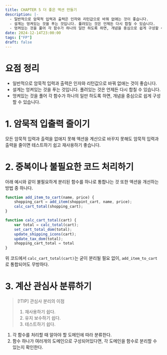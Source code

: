```yaml
---
title: CHAPTER 5 더 좋은 액션 만들기
description: |-
  - 일반적으로 암묵적 입력과 출력은 인자와 리턴값으로 바꿔 없애는 것이 좋습니다.
  - 설계는 엉켜있는 것을 푸는 것입니다. 풀려있는 것은 언제든 다시 합칠 수 있습니다.
  - 엉켜있는 것을 풀어 각 함수가 하나의 일만 하도록 하면, 개념을 중심으로 쉽게 구성할 수 있습니다.
date: 2024-12-14T23:00:00
tags: ["FP"]
draft: false
---
```

# 요점 정리
- 일반적으로 암묵적 입력과 출력은 인자와 리턴값으로 바꿔 없애는 것이 좋습니다.
- 설계는 엉켜있는 것을 푸는 것입니다. 풀려있는 것은 언제든 다시 합칠 수 있습니다.
- 엉켜있는 것을 풀어 각 함수가 하나의 일만 하도록 하면, 개념을 중심으로 쉽게 구성할 수 있습니다.


# 1. 암묵적 입출력 줄이기
모든 암묵적 입력과 출력을 없애지 못해 액션을 계산으로 바꾸지 못해도 암묵적 입력과 출력을 줄이면 테스트하기 쉽고 재사용하기 좋습니다.

# 2. 중복이나 불필요한 코드 처리하기
아래 예시와  같이 불필요하게 분리된 함수를 하나로 통합나는 것 또한 액션을 개선하는 방법 중 하나다. 

```javascript
function add_item_to_cart(name, price) {
	shopping_cart = add_item(shoppint_cart, name, price);
	calc_cart_total(shopping_cart);
}

function calc_cart_total(cart) {
	var total = calc_total(cart);
	set_cart_total_dom(total);
	update_shipping_icons(cart);
	update_tax_dom(total);
	shopping_cart_total = total	
}
```

위 코드에서 `calc_cart_total(cart)`는 굳이 분리될 필요 없이, `add_item_to_cart` 로 통합되어도 무방하다.


# 3. 계산 관심사 분류하기

> [!TIP] 관심사 분리의 이점
> 1. 재사용하기 쉽다.
> 2. 유지 보수하기 쉽다.
> 3. 테스트하기 쉽다.

1. 각 함수를 처리할 때 알아야 할 도메인에 따라 분류한다.
2. 함수 하나가 여러개의 도메인으로 구성되어있다면, 각 도메인을 함수로 분리할 수 있는지 확인한다.